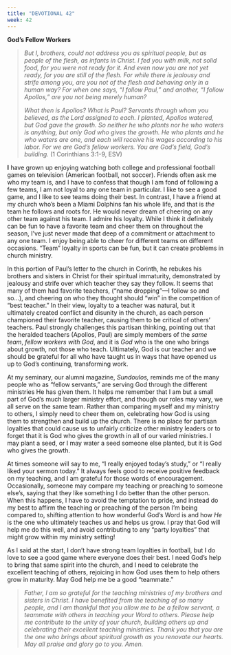 ```yaml
---
title: "DEVOTIONAL 42"
week: 42
---
```


**God’s Fellow Workers**

> *But I, brothers, could not address you as spiritual people, but as
> people of the flesh, as infants in Christ. I fed you with milk, not
> solid food, for you were not ready for it. And even now you are not
> yet ready, for you are still of the flesh. For while there is jealousy
> and strife among you, are you not of the flesh and behaving only in a
> human way? For when one says, “I follow Paul,” and another, “I follow
> Apollos,” are you not being merely human?*
>
> *What then is Apollos? What is Paul? Servants through whom you
> believed, as the Lord assigned to each. I planted, Apollos watered,
> but God gave the growth. So neither he who plants nor he who waters is
> anything, but only God who gives the growth. He who plants and he who
> waters are one, and each will receive his wages according to his
> labor. For we are God’s fellow workers. You are God’s field, God’s
> building.* (1 Corinthians 3:1-9, ESV)

**I** have grown up enjoying watching both college and professional
football games on television (American football, not soccer). Friends
often ask me who my team is, and I have to confess that though I am fond
of following a few teams, I am not loyal to any one team in particular.
I like to see a good game, and I like to see teams doing their best. In
contrast, I have a friend at my church who’s been a Miami Dolphins fan
his whole life, and that is *the* team he follows and roots for. He
would never dream of cheering on any other team against his team. I
admire his loyalty. While I think it definitely can be fun to have a
favorite team and cheer them on throughout the season, I’ve just never
made that deep of a commitment or attachment to any one team. I enjoy
being able to cheer for different teams on different occasions. “Team”
loyalty in sports can be fun, but it can create problems in church
ministry.

In this portion of Paul’s letter to the church in Corinth, he rebukes
his brothers and sisters in Christ for their spiritual immaturity,
demonstrated by jealousy and strife over which teacher they say they
follow. It seems that many of them had favorite teachers, (“name
dropping”—I follow so and so…), and cheering on who they thought should
“win” in the competition of “best teacher.” In their view, loyalty to a
teacher was natural, but it ultimately created conflict and disunity in
the church, as each person championed their favorite teacher, causing
them to be critical of others’ teachers. Paul strongly challenges this
partisan thinking, pointing out that the heralded teachers (Apollos,
Paul) are simply members of the *same team*, *fellow workers with God*,
and it is *God* who is the one who brings about growth, not those who
teach. Ultimately, God is our teacher and we should be grateful for all
who have taught us in ways that have opened us up to God’s continuing,
transforming work.

At my seminary, our alumni magazine, *Sundoulos,* reminds me of the many
people who as “fellow servants,” are serving God through the different
ministries He has given them. It helps me remember that I am but a small
part of God’s much larger ministry effort, and though our roles may
vary, we all serve on the same team. Rather than comparing myself and my
ministry to others, I simply need to cheer them on, celebrating how God
is using them to strengthen and build up the church. There is no place
for partisan loyalties that could cause us to unfairly criticize other
ministry leaders or to forget that it is God who gives the growth in all
of our varied ministries. I may plant a seed, or I may water a seed
someone else planted, but it is God who gives the growth.

At times someone will say to me, “I really enjoyed today’s study,” or “I
really liked your sermon today.” It always feels good to receive
positive feedback on my teaching, and I am grateful for those words of
encouragement. Occasionally, someone may compare my teaching or
preaching to someone else’s, saying that they like something I do better
than the other person. When this happens, I have to avoid the temptation
to pride, and instead do my best to affirm the teaching or preaching of
the person I’m being compared to, shifting attention to how wonderful
God’s Word is and how *He* is the one who ultimately teaches us and
helps us grow. I pray that God will help me do this well, and avoid
contributing to any “party loyalties” that might grow within my ministry
setting!

As I said at the start, I don’t have strong team loyalties in football,
but I do love to see a good game where everyone does their best. I need
God’s help to bring that same spirit into the church, and I need to
celebrate the excellent teaching of others, rejoicing in how God uses
them to help others grow in maturity. May God help me be a good
“teammate.”

> *Father, I am so grateful for the teaching ministries of my brothers
> and sisters in Christ. I have benefited from the teaching of so many
> people, and I am thankful that you allow me to be a fellow servant, a
> teammate with others in teaching your Word to others. Please help me
> contribute to the unity of your church, building others up and
> celebrating their excellent teaching ministries. Thank you that you
> are the one who brings about spiritual growth as you renovate our
> hearts. May all praise and glory go to you. Amen.*
